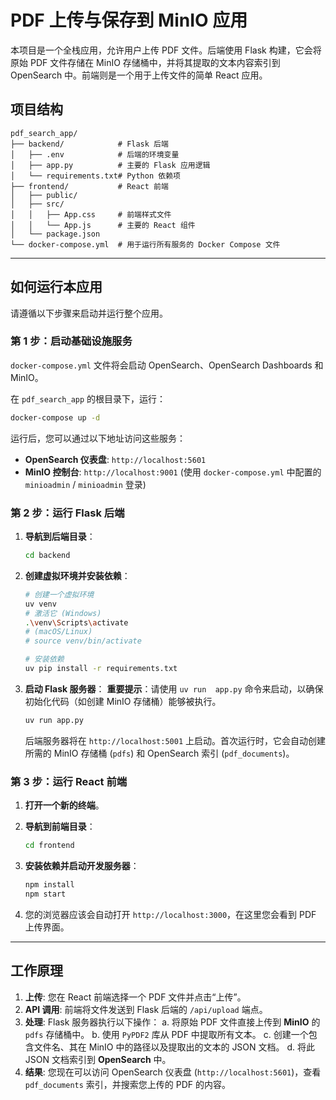 # PDF 上传与保存到 MinIO 应用

本项目是一个全栈应用，允许用户上传 PDF 文件。后端使用 Flask 构建，它会将原始 PDF 文件存储在 MinIO 存储桶中，并将其提取的文本内容索引到 OpenSearch 中。前端则是一个用于上传文件的简单 React 应用。

## 项目结构

```
pdf_search_app/
├── backend/            # Flask 后端
│   ├── .env            # 后端的环境变量
│   ├── app.py          # 主要的 Flask 应用逻辑
│   └── requirements.txt# Python 依赖项
├── frontend/           # React 前端
│   ├── public/
│   ├── src/
│   │   ├── App.css     # 前端样式文件
│   │   └── App.js      # 主要的 React 组件
│   └── package.json
└── docker-compose.yml  # 用于运行所有服务的 Docker Compose 文件
```

---

## 如何运行本应用

请遵循以下步骤来启动并运行整个应用。

### 第 1 步：启动基础设施服务

`docker-compose.yml` 文件将会启动 OpenSearch、OpenSearch Dashboards 和 MinIO。

在 `pdf_search_app` 的根目录下，运行：
```bash
docker-compose up -d
```

运行后，您可以通过以下地址访问这些服务：
- **OpenSearch 仪表盘**: `http://localhost:5601`
- **MinIO 控制台**: `http://localhost:9001` (使用 `docker-compose.yml` 中配置的 `minioadmin` / `minioadmin` 登录)

### 第 2 步：运行 Flask 后端

1.  **导航到后端目录**：
    ```bash
    cd backend
    ```

2.  **创建虚拟环境并安装依赖**：
    ```bash
    # 创建一个虚拟环境
    uv venv
    # 激活它 (Windows)
    .\venv\Scripts\activate
    # (macOS/Linux)
    # source venv/bin/activate

    # 安装依赖
    uv pip install -r requirements.txt
    ```

3.  **启动 Flask 服务器**：
    **重要提示**：请使用 `uv run  app.py` 命令来启动，以确保初始化代码（如创建 MinIO 存储桶）能够被执行。
    ```bash
    uv run app.py
    ```
    后端服务器将在 `http://localhost:5001` 上启动。首次运行时，它会自动创建所需的 MinIO 存储桶 (`pdfs`) 和 OpenSearch 索引 (`pdf_documents`)。

### 第 3 步：运行 React 前端

1.  **打开一个新的终端**。

2.  **导航到前端目录**：
    ```bash
    cd frontend
    ```

3.  **安装依赖并启动开发服务器**：
    ```bash
    npm install
    npm start
    ```

4.  您的浏览器应该会自动打开 `http://localhost:3000`，在这里您会看到 PDF 上传界面。

---

## 工作原理

1.  **上传**: 您在 React 前端选择一个 PDF 文件并点击“上传”。
2.  **API 调用**: 前端将文件发送到 Flask 后端的 `/api/upload` 端点。
3.  **处理**: Flask 服务器执行以下操作：
    a.  将原始 PDF 文件直接上传到 **MinIO** 的 `pdfs` 存储桶中。
    b.  使用 `PyPDF2` 库从 PDF 中提取所有文本。
    c.  创建一个包含文件名、其在 MinIO 中的路径以及提取出的文本的 JSON 文档。
    d.  将此 JSON 文档索引到 **OpenSearch** 中。
4.  **结果**: 您现在可以访问 OpenSearch 仪表盘 (`http://localhost:5601`)，查看 `pdf_documents` 索引，并搜索您上传的 PDF 的内容。